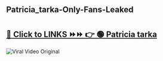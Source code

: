 
 ## Patricia_tarka-Only-Fans-Leaked

# <h2><a href="https://clipsfans.com/Patricia_tarka&ref=git">🔗 Click to LINKS ⏩⏩ 👉 🟢 Patricia tarka </a></h2>

<a href="https://clipsfans.com/Patricia_tarka&ref=git" rel="nofollow" data-target="animated-image.originalLink"><img src="https://i.ibb.co.com/xMMVF88/686577567.gif" alt="Viral Video Original" style="max-width: 100%; display: inline-block;" data-target="animated-image.originalImage"></a>
